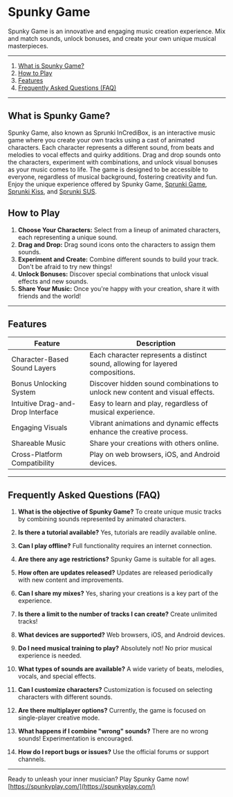 # Spunky Game

Spunky Game is an innovative and engaging music creation experience.  Mix and match sounds, unlock bonuses, and create your own unique musical masterpieces.

---

1. [What is Spunky Game?](#what-is-spunky-game)
2. [How to Play](#how-to-play)
3. [Features](#features)
4. [Frequently Asked Questions (FAQ)](#faq)

---

## What is Spunky Game?

Spunky Game, also known as Sprunki InCrediBox, is an interactive music game where you create your own tracks using a cast of animated characters. Each character represents a different sound, from beats and melodies to vocal effects and quirky additions. Drag and drop sounds onto the characters, experiment with combinations, and unlock visual bonuses as your music comes to life. The game is designed to be accessible to everyone, regardless of musical background, fostering creativity and fun.  Enjoy the unique experience offered by Spunky Game, [Sprunki Game](https://spunkyplay.com/sprunki-play), [Sprunki Kiss](https://spunkyplay.com/sprunki-kiss), and [Sprunki SUS](https://spunkyplay.com/sprunki-sus).


## How to Play

1. **Choose Your Characters:** Select from a lineup of animated characters, each representing a unique sound.
2. **Drag and Drop:** Drag sound icons onto the characters to assign them sounds.
3. **Experiment and Create:** Combine different sounds to build your track.  Don't be afraid to try new things!
4. **Unlock Bonuses:** Discover special combinations that unlock visual effects and new sounds.
5. **Share Your Music:** Once you're happy with your creation, share it with friends and the world!


---

## Features

| Feature | Description |
|---|---|
| Character-Based Sound Layers | Each character represents a distinct sound, allowing for layered compositions. |
| Bonus Unlocking System | Discover hidden sound combinations to unlock new content and visual effects. |
| Intuitive Drag-and-Drop Interface | Easy to learn and play, regardless of musical experience. |
| Engaging Visuals | Vibrant animations and dynamic effects enhance the creative process. |
| Shareable Music | Share your creations with others online. |
| Cross-Platform Compatibility | Play on web browsers, iOS, and Android devices. |


---

## Frequently Asked Questions (FAQ)

1. **What is the objective of Spunky Game?**  To create unique music tracks by combining sounds represented by animated characters.

2. **Is there a tutorial available?** Yes, tutorials are readily available online.

3. **Can I play offline?** Full functionality requires an internet connection.

4. **Are there any age restrictions?**  Spunky Game is suitable for all ages.

5. **How often are updates released?** Updates are released periodically with new content and improvements.

6. **Can I share my mixes?**  Yes, sharing your creations is a key part of the experience.

7. **Is there a limit to the number of tracks I can create?**  Create unlimited tracks!

8. **What devices are supported?** Web browsers, iOS, and Android devices.

9. **Do I need musical training to play?** Absolutely not! No prior musical experience is needed.

10. **What types of sounds are available?**  A wide variety of beats, melodies, vocals, and special effects.

11. **Can I customize characters?**  Customization is focused on selecting characters with different sounds.

12. **Are there multiplayer options?** Currently, the game is focused on single-player creative mode.

13. **What happens if I combine "wrong" sounds?**  There are no wrong sounds! Experimentation is encouraged.

14. **How do I report bugs or issues?** Use the official forums or support channels.

---

Ready to unleash your inner musician? Play Spunky Game now! [https://spunkyplay.com/](https://spunkyplay.com/)
